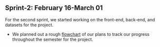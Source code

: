 ## Sprint-2: February 16-March 01

For the second sprint, we started working on the front-end, back-end, and datasets for the project. </br>

* We planned out a rough [flowchart](https://github.com/EECE3093C/team-project-cyber-tech/blob/main/Sprints/Sprint%20-%202/Agile%20plan%20map.pdf) of our plans to track our progress throughout the semester for the project.
